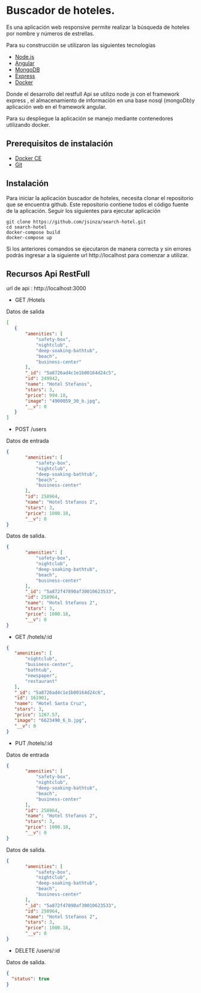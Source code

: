 
# Buscador de hoteles.
Es una aplicación web responsive permite realizar la búsqueda de hoteles por nombre y números de estrellas.

Para su construcción se utilizaron las siguientes tecnologías 
* [Node.js](https://nodejs.org/en/)
* [Angular](https://angular.io/)
* [MongoDB](https://www.mongodb.com)
* [Express](https://expressjs.com/)
* [Docker](http://docker.com)

Donde el desarrollo del restfull Api se utilizo node js con el framework express , el almacenamiento de información en una base nosql (mongoDb)y aplicación web en el framework  angular.

Para su despliegue la aplicación se manejo mediante contenedores utilizando docker.
## Prerequisitos de instalación

* [Docker CE](http://docker.com)
* [Git](https://git-scm.com/downloads)

## Instalación
Para iniciar la aplicación buscador de hoteles, necesita clonar el repositorio que se encuentra github. Este repositorio contiene todos el código fuente de la aplicación. Seguir los siguientes para ejecutar aplicación
```
git clone https://github.com/jsinza/search-hotel.git  
cd search-hotel
docker-compose build  
docker-compose up  
```
Si los anteriores comandos se ejecutaron de manera correcta y sin errores podrás ingresar a la siguiente url  http://localhost para comenzar a utilizar.

## Recursos Api RestFull 
url de api  :  http://localhost:3000

 * GET /Hotels

 Datos de salida
 
 ```json
[
    {
        "amenities": [
            "safety-box",
            "nightclub",
            "deep-soaking-bathtub",
            "beach",
            "business-center"
        ],
        "_id": "5a8726ad4c1e1b00164d24c5",
        "id": 249942,
        "name": "Hotel Stefanos",
        "stars": 3,
        "price": 994.18,
        "image": "4900059_30_b.jpg",
        "__v": 0
    }
]
 ```
 * POST /users

Datos de entrada
 ```json
{
        "amenities": [
            "safety-box",
            "nightclub",
            "deep-soaking-bathtub",
            "beach",
            "business-center"
        ],
        "id": 258964,
        "name": "Hotel Stefanos 2",
        "stars": 3,
        "price": 1000.18,
        "__v": 0
 }
 ```
 Datos de salida.
 ```json
 {
        "amenities": [
            "safety-box",
            "nightclub",
            "deep-soaking-bathtub",
            "beach",
            "business-center"
        ],
        "_id": "5a872f47890af30010623533",
        "id": 258964,
        "name": "Hotel Stefanos 2",
        "stars": 3,
        "price": 1000.18,
        "__v": 0
 }
 ```
 * GET /hotels/:id

 ```json
 {
    "amenities": [
        "nightclub",
        "business-center",
        "bathtub",
        "newspaper",
        "restaurant"
    ],
    "_id": "5a8726ad4c1e1b00164d24c6",
    "id": 161901,
    "name": "Hotel Santa Cruz",
    "stars": 3,
    "price": 1267.57,
    "image": "6623490_6_b.jpg",
    "__v": 0
}
 ```
 * PUT /hotels/:id

Datos de entrada
 ```json
{
        "amenities": [
            "safety-box",
            "nightclub",
            "deep-soaking-bathtub",
            "beach",
            "business-center"
        ],
        "id": 258964,
        "name": "Hotel Stefanos 2",
        "stars": 3,
        "price": 1000.18,
        "__v": 0
 }
 ```
 Datos de salida.
 ```json
 {
        "amenities": [
            "safety-box",
            "nightclub",
            "deep-soaking-bathtub",
            "beach",
            "business-center"
        ],
        "_id": "5a872f47890af30010623533",
        "id": 258964,
        "name": "Hotel Stefanos 2",
        "stars": 3,
        "price": 1000.18,
        "__v": 0
 }
 ```
 * DELETE /users/:id
 
  Datos de salida.
 ```json
 {
   "status": true
 }
 ```